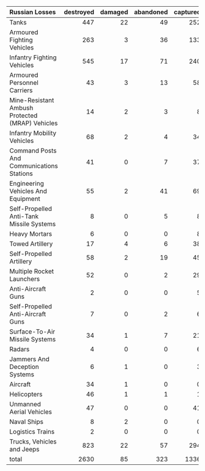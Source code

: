 | Russian Losses                                   |   destroyed |   damaged |   abandoned |   captured |   total |
|:-------------------------------------------------|------------:|----------:|------------:|-----------:|--------:|
| Tanks                                            |         447 |        22 |          49 |        252 |     770 |
| Armoured Fighting Vehicles                       |         263 |         3 |          36 |        133 |     435 |
| Infantry Fighting Vehicles                       |         545 |        17 |          71 |        240 |     873 |
| Armoured Personnel Carriers                      |          43 |         3 |          13 |         58 |     117 |
| Mine-Resistant Ambush Protected  (MRAP) Vehicles |          14 |         2 |           3 |          8 |      27 |
| Infantry Mobility Vehicles                       |          68 |         2 |           4 |         34 |     108 |
| Command Posts And Communications Stations        |          41 |         0 |           7 |         37 |      85 |
| Engineering Vehicles And Equipment               |          55 |         2 |          41 |         69 |     167 |
| Self-Propelled Anti-Tank Missile Systems         |           8 |         0 |           5 |          8 |      21 |
| Heavy Mortars                                    |           6 |         0 |           0 |          8 |      14 |
| Towed Artillery                                  |          17 |         4 |           6 |         38 |      65 |
| Self-Propelled Artillery                         |          58 |         2 |          19 |         45 |     124 |
| Multiple Rocket Launchers                        |          52 |         0 |           2 |         29 |      83 |
| Anti-Aircraft Guns                               |           2 |         0 |           0 |          5 |       7 |
| Self-Propelled Anti-Aircraft Guns                |           7 |         0 |           2 |          6 |      15 |
| Surface-To-Air Missile Systems                   |          34 |         1 |           7 |         21 |      63 |
| Radars                                           |           4 |         0 |           0 |          6 |      10 |
| Jammers And Deception Systems                    |           6 |         1 |           0 |          3 |      10 |
| Aircraft                                         |          34 |         1 |           0 |          0 |      35 |
| Helicopters                                      |          46 |         1 |           1 |          1 |      49 |
| Unmanned Aerial Vehicles                         |          47 |         0 |           0 |         41 |      88 |
| Naval Ships                                      |           8 |         2 |           0 |          0 |      10 |
| Logistics Trains                                 |           2 |         0 |           0 |          0 |       2 |
| Trucks, Vehicles and Jeeps                       |         823 |        22 |          57 |        294 |    1196 |
| total                                            |        2630 |        85 |         323 |       1336 |    4374 |